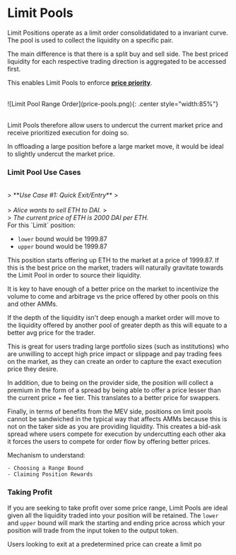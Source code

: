# Limit Pools

Limit Positions operate as a limit order consolidatidated to a invariant curve. The pool is used to collect the liquidity on a specific pair.</br>

The main difference is that there is a split buy and sell side. 
The best priced liquidity for each respective trading direction is aggregated to be accessed first.

This enables Limit Pools to enforce [**price priority**](https://docs.poolshark.fi/overview/glossary/#price-priority).

</br>
![Limit Pool Range Order](price-pools.png){: .center style="width:85%"}
</br></br>

Limit Pools therefore allow users to undercut the current market price and receive prioritized execution for doing so.

In offloading a large position before a large market move, it would be ideal to slightly undercut the market price.

### **Limit Pool Use Cases**

</br>
> **<em>Use Case #1: Quick Exit/Entry</em>**
> </br></br>
> <em> Alice wants to sell ETH to DAI.</em>
> </br>
> <em>The current price of ETH is 2000 DAI per ETH.
</em>

</br>
For this `Limit` position:

* `lower` bound would be 1999.87
* `upper` bound would be 1999.87

This position starts offering up ETH to the market at a price of 1999.87. If this is the best price on the market, traders will naturally gravitate towards the Limit Pool in order to source their liquidity.

It is key to have enough of a better price on the market to incentivize the volume to come and arbitrage vs the price offered by other pools on this and other AMMs.

If the depth of the liquidity isn't deep enough a market order will move to the liquidity offered by another pool of greater depth as this will equate to a better avg price for the trader.

This is great for users trading large portfolio sizes (such as institutions) who are unwilling to accept high price impact or slippage and pay trading fees on the market, as they can create an order to capture the exact execution price they desire.

In addition, due to being on the provider side, the position will collect a premium in the form of a spread by being able to offer a price lesser than the current price + fee tier. This translates to a better price for swappers.

Finally, in terms of benefits from the MEV side, positions on limit pools cannot be sandwiched in the typical way that affects AMMs because this is not on the taker side as you are providing liquidity. This creates a bid-ask spread where users compete for execution by undercutting each other aka it forces the users to compete for order flow by offering better prices.

Mechanism to understand:
```
- Choosing a Range Bound
- Claiming Position Rewards
```

### Taking Profit
<!-- add subtext below image -->
If you are seeking to take profit over some price range, Limit Pools are ideal given all the liquidity traded into your position will be retained. The `lower` and `upper` bound will mark the starting and ending price across which your position will trade from the input token to the output token.

Users looking to exit at a predetermined price can create a limit po


<br/><br/>